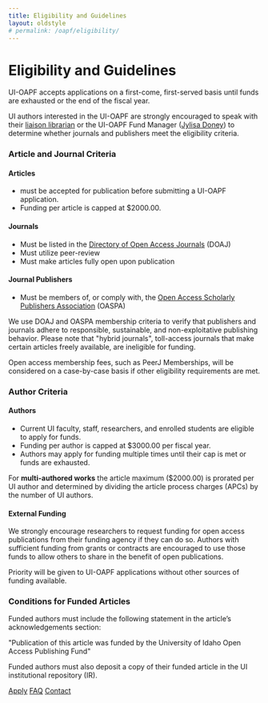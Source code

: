 ```yaml
---
title: Eligibility and Guidelines
layout: oldstyle
# permalink: /oapf/eligibility/
---
```


# Eligibility and Guidelines

UI-OAPF accepts applications on a first-come, first-served basis until funds are exhausted or the end of the fiscal year.

UI authors interested in the UI-OAPF are strongly encouraged to speak with their [liaison librarian](https://www.lib.uidaho.edu/about/liaisons.html) or the UI-OAPF Fund Manager ([Jylisa Doney](mailto:jylisadoney@uidaho.edu)) to determine whether journals and publishers meet the eligibility criteria.

<div class="panel panel-default">
<div class="panel-heading">
<h3 class="panel-title">Article and Journal Criteria</h3>
</div>
<div markdown="1" class="panel-body">

#### Articles 

* must be accepted for publication before submitting a UI-OAPF application.
* Funding per article is capped at $2000.00.

#### Journals

* Must be listed in the [Directory of Open Access Journals](https://doaj.org/) (DOAJ) 
* Must utilize peer-review
* Must make articles fully open upon publication

#### Journal Publishers

* Must be members of, or comply with, the [Open Access Scholarly Publishers Association](https://oaspa.org/membership/members/) (OASPA)

We use DOAJ and OASPA membership criteria to verify that publishers and journals adhere to responsible, sustainable, and non-exploitative publishing behavior.
Please note that "hybrid journals", toll-access journals that make certain articles freely available, are ineligible for funding.

Open access membership fees, such as PeerJ Memberships, will be considered on a case-by-case basis if other eligibility requirements are met.

</div>
</div>

<div class="panel panel-default">
<div class="panel-heading">
<h3 class="panel-title">Author Criteria</h3>
</div>
<div markdown="1" class="panel-body">

#### Authors 

* Current UI faculty, staff, researchers, and enrolled students are eligible to apply for funds.
* Funding per author is capped at $3000.00 per fiscal year. 
* Authors may apply for funding multiple times until their cap is met or funds are exhausted.

For **multi-authored works** the article maximum ($2000.00) is prorated per UI author and determined by dividing the article process charges (APCs) by the number of UI authors.

#### External Funding

We strongly encourage researchers to request funding for open access publications from their funding agency if they can do so. 
Authors with sufficient funding from grants or contracts are encouraged to use those funds to allow others to share in the benefit of open publications. 

Priority will be given to UI-OAPF applications without other sources of funding available.

</div>
</div>

<div class="panel panel-default">
<div class="panel-heading">
<h3 class="panel-title">Conditions for Funded Articles</h3>
</div>
<div markdown="1" class="panel-body">

Funded authors must include the following statement in the article’s acknowledgements section:

"Publication of this article was funded by the University of Idaho Open Access Publishing Fund"

Funded authors must also deposit a copy of their funded article in the UI institutional repository (IR).

</div>
</div>

<div class="center">
    <a href="/services/oapf/apply.html" class="btn btn-default about-button" type="button"><span class="glyphicon glyphicon-ok"></span> Apply</a>
	<a href="/services/oapf/faq.html" class="btn btn-default about-button" type="button"><span class="glyphicon glyphicon-question-sign"></span> FAQ</a>
	<a href="mailto:jylisadoney@uidaho.edu" class="btn btn-default about-button" type="button"><span class="glyphicon glyphicon-user"></span> Contact</a>
</div>